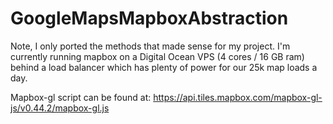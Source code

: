 # GoogleMapsMapboxAbstraction
Note, I only ported the methods that made sense for my project. I'm currently running mapbox on a Digital Ocean VPS (4 cores / 16 GB ram) behind a load balancer which has plenty of power for our 25k map loads a day.

Mapbox-gl script can be found at:
https://api.tiles.mapbox.com/mapbox-gl-js/v0.44.2/mapbox-gl.js
